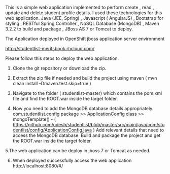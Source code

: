 This is a simple web application implemented to perform create , read , update and delete student profile details.
I used these technologies for this web application.
Java (JEE, Spring) ,
Javascript ( AngularJS) ,
Bootstrap for styling ,
RESTful Spring Controller ,
NoSQL Database (MongoDB) ,
Maven 3.2.2 to build and package ,
JBoss AS 7 or Tomcat to deploy.

The Application deployed in OpenShift jboss application server environment 

http://studentlist-meritsbook.rhcloud.com/

Please follow this steps to deploy the web application.

1. Clone the git repository or download the zip.

2. Extract the zip file if needed and build the project using maven ( mvn clean install -Dmaven.test.skip=true )

3. Navigate to the folder ( studentlist-master) which contains the pom.xml file and find the ROOT.war inside the target folder.

4. Now you need to add the MongoDB database details appropriately.
com.studentlist.config package >> ApplicationConfig class >> mongoTemplate() - ( https://github.com/udesh/studentlist/blob/master/src/main/java/com/studentlist/config/ApplicationConfig.java )
Add relevant details that need to access the MongoDB database.
Build and package the project and get the ROOT.war inside the target folder.

5.The web application can be deploy in jboss 7 or Tomcat as needed.

6. When deployed successfully access the web application http://localhost:8080/#/
